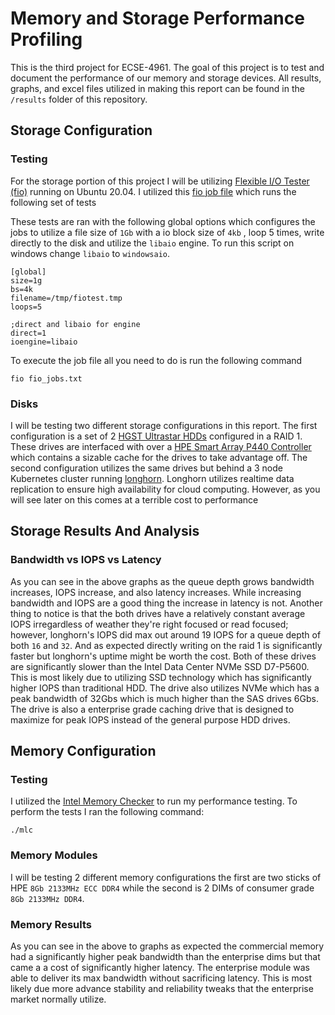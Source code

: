 
# Memory and Storage Performance Profiling

  

This is the third project for ECSE-4961. The goal of this project is to test and document the performance of our memory and storage devices.  All results, graphs, and excel files utilized in making this report can be found in the `/results` folder of this repository.


## Storage Configuration 
### Testing
For the storage portion of this project I will be utilizing [Flexible I/O Tester (fio)](https://fio.readthedocs.io/en/latest/fio_doc.html) running on Ubuntu 20.04.  I utilized this [fio job file](https://github.com/HonakerM/ECSE-4961/blob/main/project%203/fio_jobs.txt) which runs the following set of tests 


These tests are ran with the following global options which configures the jobs to utilize a file size of `1Gb` with a io block size of `4kb` , loop 5 times, write directly to the disk and utilize the `libaio` engine. To run this script on windows change `libaio` to `windowsaio`.
```
[global]
size=1g
bs=4k
filename=/tmp/fiotest.tmp
loops=5

;direct and libaio for engine
direct=1
ioengine=libaio
```

To execute the job file all you need to do is run the following command
```
fio fio_jobs.txt
```

### Disks
I will be testing two different storage configurations in this report. The first configuration is a set of 2 [HGST Ultrastar HDDs](https://www.amazon.com/HGST-Ultrastar-HUC109060CSS601-2-5-inch-Internal/dp/B07K8RXJJ1) configured in a RAID 1. These drives are interfaced with over a [HPE Smart Array P440 Controller](https://support.hpe.com/hpesc/public/docDisplay?docId=emr_na-c04491905) which contains a sizable cache for the drives to take advantage off. The second configuration utilizes the same drives but behind a 3 node Kubernetes cluster running [longhorn](https://longhorn.io/).  Longhorn utilizes realtime data replication to ensure high availability for cloud computing. However, as you will see later on this comes at a terrible cost to performance

## Storage Results And Analysis
### Bandwidth vs IOPS vs Latency 
As you can see in the above graphs as the queue depth grows bandwidth increases, IOPS increase, and also latency increases. While increasing bandwidth and IOPS are a good thing the increase in latency is not. Another thing to notice is that the both drives have a relatively constant average IOPS irregardless of weather they're right focused or read focused; however, longhorn's IOPS did max out around 19 IOPS for a queue depth of both `16` and `32`. And as expected directly writing on the raid 1 is significantly faster but longhorn's uptime might be worth the cost. Both of these drives are significantly slower than the Intel Data Center NVMe SSD D7-P5600. This is most likely due to utilizing SSD technology which has significantly higher IOPS than traditional HDD. The drive also utilizes NVMe which has a peak bandwidth of 32Gbs which is much higher than the SAS drives 6Gbs. The drive is also a enterprise grade caching drive that is designed to maximize for peak IOPS instead of the general purpose HDD drives. 




## Memory Configuration
### Testing
I utilized the [Intel Memory Checker](https://www.intel.com/content/www/us/en/developer/articles/tool/intelr-memory-latency-checker.html) to run my performance testing. To perform the tests I ran the following command:
```
./mlc
```
 
###  Memory Modules
I will be testing 2 different memory configurations the first are two sticks of HPE  `8Gb 2133MHz ECC DDR4` while the second is 2 DIMs of consumer grade `8Gb 2133MHz DDR4`.


### Memory Results

As you can see in the above to graphs as expected the commercial memory had a significantly higher peak bandwidth than the enterprise dims but that came a a cost of significantly higher latency. The enterprise module was able to deliver its max bandwidth without sacrificing latency. This is most likely due more advance stability and reliability tweaks that the enterprise market normally utilize. 
